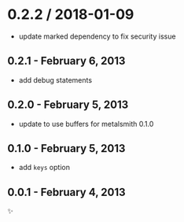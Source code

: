 
0.2.2 / 2018-01-09
==================

* update marked dependency to fix security issue

0.2.1 - February 6, 2013
------------------------
* add debug statements

0.2.0 - February 5, 2013
------------------------
* update to use buffers for metalsmith 0.1.0

0.1.0 - February 5, 2013
------------------------
* add `keys` option

0.0.1 - February 4, 2013
------------------------
:sparkles:

